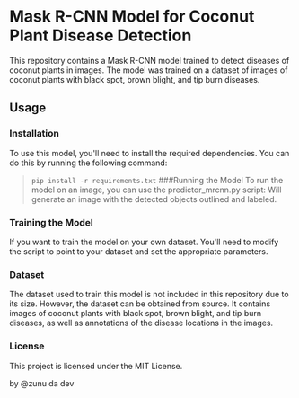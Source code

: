 # Mask R-CNN Model for Coconut Plant Disease Detection
This repository contains a Mask R-CNN model trained to detect diseases of coconut plants in images. The model was trained on a dataset of images of coconut plants with black spot, brown blight, and tip burn diseases.

## Usage
### Installation
To use this model, you'll need to install the required dependencies. You can do this by running the following command:


> ```pip install -r requirements.txt```
###Running the Model
To run the model on an image, you can use the predictor_mrcnn.py script:
Will generate an image with the detected objects outlined and labeled.

### Training the Model
If you want to train the model on your own dataset. You'll need to modify the script to point to your dataset and set the appropriate parameters.

### Dataset
The dataset used to train this model is not included in this repository due to its size. However, the dataset can be obtained from source. It contains images of coconut plants with black spot, brown blight, and tip burn diseases, as well as annotations of the disease locations in the images.

### License
This project is licensed under the MIT License.

by @zunu da dev